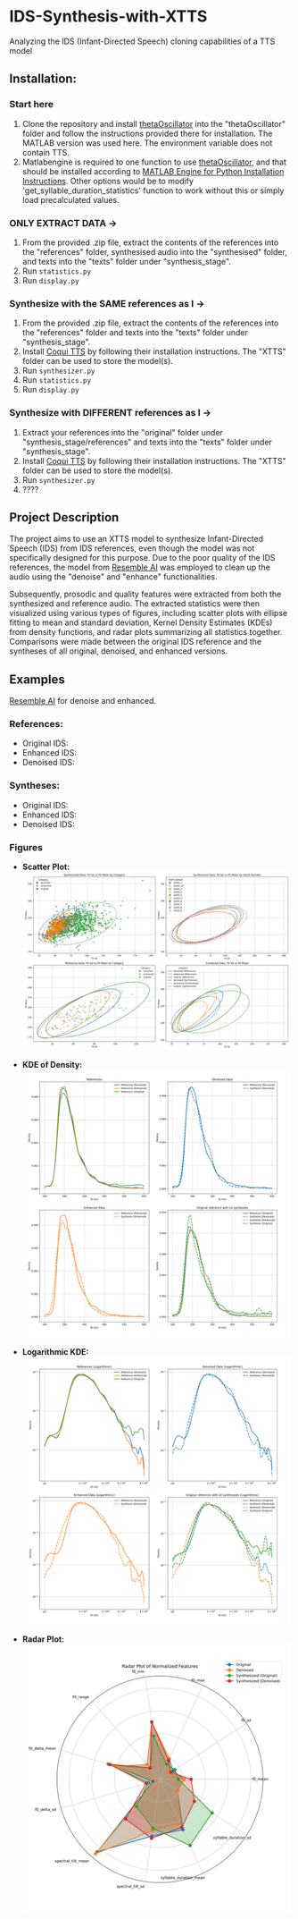 # IDS-Synthesis-with-XTTS
Analyzing the IDS (Infant-Directed Speech) cloning capabilities of a TTS model

## Installation:
### Start here

1. Clone the repository and install [thetaOscillator](https://github.com/orasanen/thetaOscillator/blob/master) into the "thetaOscillator" folder and follow the instructions provided there for installation. The MATLAB version was used here. The environment variable does not contain TTS.
2. Matlabengine is required to one function to use [thetaOscillator](https://github.com/orasanen/thetaOscillator/blob/master), and that should be installed according to [MATLAB Engine for Python Installation Instructions](https://www.mathworks.com/help/matlab/matlab_external/install-the-matlab-engine-for-python.html). Other options would be to modify 'get_syllable_duration_statistics' function to work without this or simply load precalculated values.

### ONLY EXTRACT DATA ->

1. From the provided .zip file, extract the contents of the references into the "references" folder, synthesised audio into the "synthesised" folder, and texts into the "texts" folder under "synthesis_stage".
2. Run `statistics.py`
3. Run `display.py`

### Synthesize with the SAME references as I ->

1. From the provided .zip file, extract the contents of the references into the "references" folder and texts into the "texts" folder under "synthesis_stage".
2. Install [Coqui TTS](https://github.com/coqui-ai/TTS) by following their installation instructions. The "XTTS" folder can be used to store the model(s).
3. Run `synthesizer.py`
4. Run `statistics.py`
5. Run `display.py`

### Synthesize with DIFFERENT references as I ->

1. Extract your references into the "original" folder under "synthesis_stage/references" and texts into the "texts" folder under "synthesis_stage".
2. Install [Coqui TTS](https://github.com/coqui-ai/TTS) by following their installation instructions. The "XTTS" folder can be used to store the model(s).
3. Run `synthesizer.py`
4. ????

## Project Description

The project aims to use an XTTS model to synthesize Infant-Directed Speech (IDS) from IDS references, even though the model was not specifically designed for this purpose. Due to the poor quality of the IDS references, the model from [Resemble AI](https://github.com/resemble-ai/resemble-enhance) was employed to clean up the audio using the "denoise" and "enhance" functionalities.

Subsequently, prosodic and quality features were extracted from both the synthesized and reference audio. The extracted statistics were then visualized using various types of figures, including scatter plots with ellipse fitting to mean and standard deviation, Kernel Density Estimates (KDEs) from density functions, and radar plots summarizing all statistics together. Comparisons were made between the original IDS reference and the syntheses of all original, denoised, and enhanced versions.

## Examples

[Resemble AI](https://github.com/resemble-ai/resemble-enhance) for denoise and enhanced.

### References:

- Original IDS:
- Enhanced IDS:
- Denoised IDS:

### Syntheses:

- Original IDS:
- Enhanced IDS:
- Denoised IDS:

### Figures

- **Scatter Plot:**
  ![Scatter Plot](examples/f0_sd_mean_scatter-1.png)

- **KDE of Density:**
  ![KDE of Density](examples/f0_kde_plot-1.png)

- **Logarithmic KDE:**
  ![Logarithmic KDE](examples/f0_logarithmic_kde_plot-1.png)

- **Radar Plot:**
  ![Radar Plot](examples/denoised_concat_9.wav_radar_plot-1.png)
